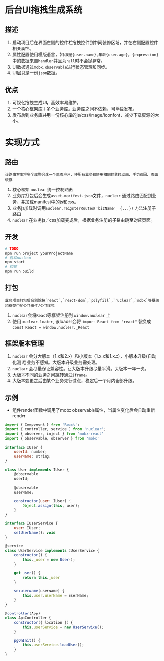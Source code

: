 # 后台UI拖拽生成系统

## 描述

1. 启动项目后在界面左侧的控件栏拖拽控件到中间装修区域，并在右侧配置控件相关属性。
2. 属性配置使用模版语言，如:`我是{user.name},年龄{user.age}`，`{expression}`中的数据来自`handler`并且为`null`时不会抛异常。
3. UI数据通过`mobx.observable`进行状态管理和同步。
4. UI层只是一份`json`数据。

## 优点
1. 可视化拖拽生成UI，高效率易维护。
2. 一个核心框架库＋多个业务库。业务库之间不依赖，可单独发布。
3. 发布后到业务库共用一份核心库的js/css/image/iconfont，减少下载资源的大小。

# 实现方式

## 路由
```
该路由方案将多个库整合成一个单页应用，使所有业务都使用相同的跳转动画、手势返回、页面缓存
```
1. 核心框架 `nuclear` 统一控制路由
2. 业务库打包后会生成`asset-manifest.json`文件，`nuclear` 通过路由匹配到业务，并加载manifest中的js和css。
3. 业务js加载时调用`nuclear.reigsterRoutes('bizName', {...})` 方法注册子路由
4. `nuclear` 在业务js／css加载完成后，根据业务注册的子路由跳至对应页面。

## 开发

```sh
# TODO
npm run project yourProjectName
# 启动nuclear
npm start
# 构建
npm run build
```

## 打包
```
业务项目打包后会剔除掉`react`,`react-dom`,`polyfill`,`nuclear`,`mobx`等框架和框架中的公共组件/公共样式
```
1. `nuclear`会将`React`等框架注册到 `window.nuclear` 上
2. 使用 `nuclear-loader`, 该loader会将 `import React from "react"` 替换成 `const React = window.nuclear._React`

## 框架版本管理

1. `nuclear` 会分大版本（1.x和2.x）和小版本（1.x.x和1.x.x），小版本升级(自动化测试)业务不感知。大版本升级业务需处理。
2. `nuclear` 会尽量保证兼容性。让大版本升级尽量平滑。大版本一年一次。
3. 大版本不同的业务之间跳转通过`iframe`。
4. 大版本变更之后由某个业务先行试点，稳定后一个月内全部升级。

## 示例

* 组件render函数中调用了mobx observable属性，当属性变化后会自动重新render

```js
import { Component } from 'React';
import { controller, service } from 'nuclear';
import { observer, inject } from 'mobx-react'
import { observable, observer } from 'mobx'

interface IUser {
    userId: number;
    userName: string;
}

class User implements IUser {
    @observable
    userId;

    @observable
    userName;

    constructor(user: IUser) {
        Object.assign(this, user);
    }
}

interface IUserService {
    user: IUser;
    setUserName(): void
}

@service
class UserService implements IUserService {
    constructor() {
        this._user = new User();
    }

    get user() {
        return this._user
    }

    setUserName(userName) {
        this.user.userName = userName;
    }
}

@controller(App)
class AppController {
    constructor({ location }) {
        this.userService = new UserService();
    }

    pgOnInit() {
        this.userService.loadUser();
    }
}
```